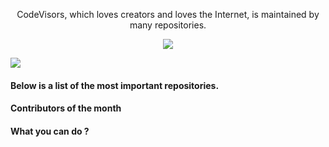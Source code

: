 <p align="center">CodeVisors, which loves creators and loves the Internet, is maintained by many repositories.</p>

<p align="center">
  <img src="https://readme-typing-svg.herokuapp.com?lines=Welcome+to+CodeVisors+GitHub+Org.;Let's+Support+each+other;Start+Contributing+now"></a>
</p>
	


<img src="https://user-images.githubusercontent.com/73097560/115834477-dbab4500-a447-11eb-908a-139a6edaec5c.gif">

#### Below is a list of the most important repositories.


#### Contributors of the month


#### What you can do ?
